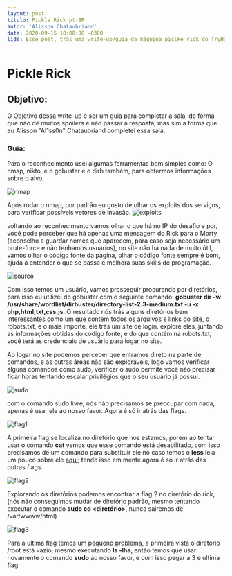 ```yaml
---
layout: post
título: Pickle Rick pt-BR
autor: 'Alisson Chataubriand'
data: 2020-09-15 18:00:00 -0300
lide: Esse post, trás uma write-up/guia da máquina piclke rick do TryHackMe, voltado para a logica de como fiz o CTF.
---
```


# Pickle Rick

## Objetivo:
O Objetivo dessa write-up é ser um guia para completar a sala, de forma que não dê muitos spoilers e não passar a resposta, mas sim a forma que eu Alisson "Al1ss0n" Chataubriand completei essa sala.

### Guia:
Para o reconhecimento usei algumas ferramentas bem simples como: O nmap, nikto, e o gobuster e o dirb também, para obtermos informações sobre o alvo.

![nmap](https://i.imgur.com/6tQMwBq.png)

Após rodar o nmap, por padrão eu gosto de olhar os exploits dos serviços, para verificar possíveis vetores de invasão.
![exploits](https://i.imgur.com/Q6hrwQR.png)

voltando ao reconhecimento vamos olhar o que há no IP do desafio e por, você pode perceber que há apenas uma mensagem do Rick para o Morty (aconselho a guardar nomes que aparecem, para caso seja necessário um brute-force e não tenhamos usuários), no site não há nada de muito útil, vamos olhar o código fonte da pagina, olhar o código fonte sempre é bom, ajuda a entender o que se passa e melhora suas skills de programação.

![source](https://i.imgur.com/ghwTsPm.jpg)

Com isso temos um usuário, vamos prosseguir procurando por diretórios, para isso eu utilizei do gobuster com o seguinte comando: **gobuster dir -w /usr/share/wordlist/dirbuster/directory-list-2.3-medium.txt -u <site> -x php,html,txt,css,js**.
O resultado nós trás alguns diretórios bem interessantes como um que contem todos os arquivos e links do site, o robots.txt, e o mais importe, ele trás um site de login. explore eles, juntando as informações obtidas do código fonte, e do que contém na robots.txt, você terá as credenciais de usuário para logar no site.

Ao logar no site podemos perceber que entramos direto na parte de comandos, e as outras áreas não são exploráveis, logo vamos verificar alguns comandos como sudo, verificar o sudo permite você não precisar ficar horas tentando escalar privilégios que o seu usuário já possui.

![sudo](https://i.imgur.com/5uB1Mmy.png)

com o comando sudo livre, nós não precisamos se preocupar com nada, apenas é usar ele ao nosso favor. Agora é só ir atrás das flags.

![flag1](https://i.imgur.com/3mxwOU3.png)

A primeira flag se localiza no diretório que nos estamos, porem ao tentar usar o comando **cat** vemos que esse comando está desabilitado, com isso precisamos de um comando para substituir ele no caso temos o **less** leia um pouco sobre ele [aqui](https://www.webhostface.com/kb/knowledgebase/linux-less-command/); tendo isso em mente agora é só ir atrás das outras flags.

![flag2](https://i.imgur.com/JgRS7pQ.png)

Explorando os diretórios podemos encontrar a flag 2 no diretório do rick, (nós não conseguimos mudar de diretório padrão, mesmo tentando executar o comando **sudo cd <diretório>**, nunca sairemos de /var/wwww/html)

![flag3](https://i.imgur.com/CFgjFcZ.png)

Para a ultima flag temos um pequeno problema, a primeira vista o diretório /root está vazio, mesmo executando **ls -lha**, então temos que usar novamente o comando **sudo** ao nosso favor, e com isso pegar a 3 e ultima flag
